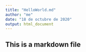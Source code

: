 ```yaml
---
title: "HelloWorld.md"
author: "me"
date: "18 de octubre de 2020"
output: html_document
---
```


## This is a markdown file


